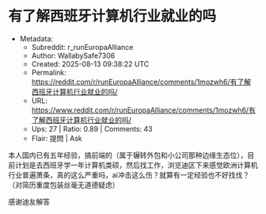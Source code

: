 # 有了解西班牙计算机行业就业的吗

- Metadata:
  - Subreddit: r_runEuropaAlliance
  - Author: WallabySafe7306
  - Created: 2025-08-13 09:38:22 UTC
  - Permalink: https://reddit.com/r/runEuropaAlliance/comments/1mozwh6/有了解西班牙计算机行业就业的吗/
  - URL: https://www.reddit.com/r/runEuropaAlliance/comments/1mozwh6/有了解西班牙计算机行业就业的吗/
  - Ups: 27 | Ratio: 0.89 | Comments: 43
  - Flair: 提問 | Ask


本人国内已有五年经验，搞前端的（属于辗转外包和小公司那种边缘生态位），目前计划是去西班牙学一年计算机类硕，然后找工作，浏览迪区下来感觉欧洲计算机行业普遍萧条，真的这么严重吗，ai冲击这么伤？就算有一定经验也不好找伐？（对简历重度包装丝毫无道德疑虑）

感谢迪友解答

